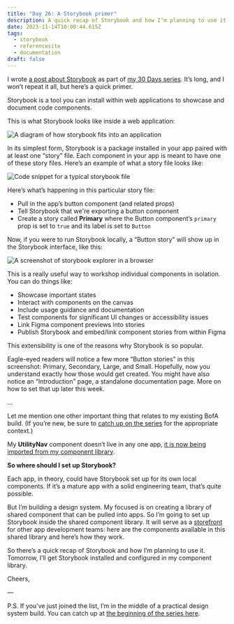 ```yaml
---
title: "Day 26: A Storybook primer"
description: A quick recap of Storybook and how I’m planning to use it in my design system.
date: 2023-11-14T10:00:44.615Z
tags:
  - storybook
  - referencesite
  - documentation
draft: false
---
```

I wrote [a post about Storybook](https://practicaldesignsystems.com/daily/let-s-talk-storybook/) as part of [my 30 Days series](https://practicaldesignsystems.com/30-days/). It’s long, and I won’t repeat it all, but here’s a quick primer.

Storybook is a tool you can install within web applications to showcase and document code components. 

This is what Storybook looks like inside a web application:

![A diagram of how storybook fits into an application](/assets/i/post-bofa-26-1.png)

In its simplest form, Storybook is a package installed in your app paired with at least one “story” file. Each component in your app is meant to have one of these story files. Here’s an example of what a story file looks like:

![Code snippet for a typical storybook file](/assets/i/post-bofa-26-2.png)

Here’s what’s happening in this particular story file:

* Pull in the app’s button component (and related props)
* Tell Storybook that we're exporting a button component
* Create a story called **Primary** where the Button component’s `primary` prop is set to `true` and its label is set to `Button`

Now, if you were to run Storybook locally, a “Button story” will show up in the Storybook interface, like this: 

![A screenshot of storybook explorer in a browser](/assets/i/post-bofa-26-3.png)

This is a really useful way to workshop individual components in isolation. You can do things like: 

* Showcase important states
* Interact with components on the canvas
* Include usage guidance and documentation
* Test components for significant UI changes or accessibility issues
* Link Figma component previews into stories
* Publish Storybook and embed/link component stories from within Figma

This extensibility is one of the reasons why Storybook is so popular.

Eagle-eyed readers will notice a few more “Button stories” in this screenshot: Primary, Secondary, Large, and Small. Hopefully, now you understand exactly how those would get created. You might have also notice an “Introduction” page, a standalone documentation page. More on how to set that up later this week.

…

Let me mention one other important thing that relates to my existing BofA build. (If you’re new, be sure to [catch up on the series](https://practicaldesignsystems.com/daily/let-s-build-a-design-system/) for the appropriate context.)

My **UtilityNav** component doesn’t live in any one app, [it is now being imported from my component library](https://practicaldesignsystems.com/daily/day-22-import-a-component-into-the-origin-product/). 

**So where should I set up Storybook?** 

Each app, in theory, could have Storybook set up for its own local components. If it’s a mature app with a solid engineering team, that’s quite possible.

But I’m building a design system. My focused is on creating a library of shared component that can be pulled into apps. So I’m going to set up Storybook inside the shared component library. It will serve as a [storefront](https://bradfrost.com/blog/post/the-workshop-and-the-storefront/) for other app development teams: here are the components available in this shared library and here’s how they work.

So there’s a quick recap of Storybook and how I’m planning to use it. Tomorrow, I’ll get Storybook installed and configured in my component library.

Cheers,

—

P.S. If you’ve just joined the list, I’m in the middle of a practical design system build. You can catch up at [the beginning of the series here](https://practicaldesignsystems.com/daily/let-s-build-a-design-system/).